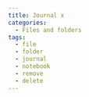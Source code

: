 ```yaml
---
title: Journal x
categories:
  - Files and folders
tags:
  - file
  - folder
  - journal
  - notebook
  - remove
  - delete
---
```

